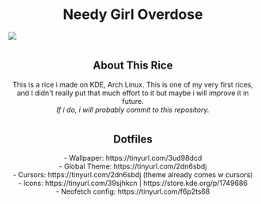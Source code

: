 <h1 align="center">Needy Girl Overdose</h1>

![](https://cdn.discordapp.com/attachments/635625917623828520/1041786556941348955/unknown.png)

#

<h2 align="center">About This Rice</h3>

<p align="center">
This is a rice i made on KDE, Arch Linux. This is one of my very first rices, and I didn't really put that much effort to it but maybe i will improve it in future. <br>
<i>If i do, i will probably commit to this repository.</i>
</p>

#

<h2 align="center">Dotfiles</h3>
<div align="center">
- Wallpaper: https://tinyurl.com/3ud98dcd
<br>
- Global Theme: https://tinyurl.com/2dn6sbdj
<br>
- Cursors: https://tinyurl.com/2dn6sbdj (theme already comes w cursors)
<br>
- Icons: https://tinyurl.com/39sjhkcn | https://store.kde.org/p/1749686
<br>
- Neofetch config: https://tinyurl.com/f6p2ts68
</div>
